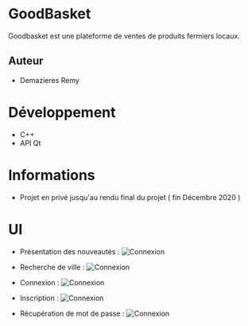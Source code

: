 # GoodBasket
Goodbasket est une plateforme de ventes de produits fermiers locaux.

## Auteur
  - Demazieres Remy
  
# Développement
 - C++
 - API Qt

# Informations 
  - Projet en privé jusqu'au rendu final du projet ( fin Décembre 2020 )
  
# UI
  - Présentation des nouveautés :
  ![Connexion](https://nsa40.casimages.com/img/2020/11/08//20110812483028994.gif)

  - Recherche de ville :
  ![Connexion](https://nsa40.casimages.com/img/2020/11/07//201107123849146346.png)

  - Connexion :
  ![Connexion](https://nsa40.casimages.com/img/2020/11/07//201107124322118893.png)

  - Inscription :
  ![Connexion](https://nsa40.casimages.com/img/2020/11/07//201107124413113316.png)

  - Récupération de mot de passe :
  ![Connexion](https://nsa40.casimages.com/img/2020/11/07//201107124508894411.png)
